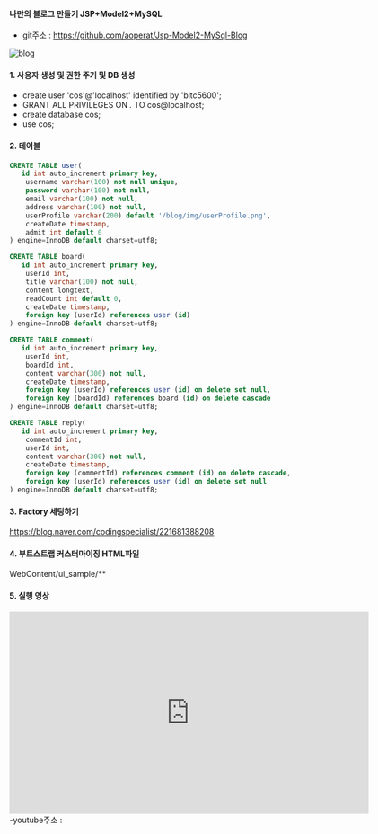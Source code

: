 #### 나만의 블로그 만들기 JSP+Model2+MySQL

- git주소 : https://github.com/aoperat/Jsp-Model2-MySql-Blog

![blog](https://postfiles.pstatic.net/MjAxOTExMTJfNzYg/MDAxNTczNTM5NTA0NTUw.uoTg1BMfppFO5RnESgJliaDKr6lDNFZ9dkEXYcBXZDEg.8wCK4u8NLuajvx_5UG18szRcuzlexIAQppZsWb1m9Vog.PNG.getinthere/Screenshot_23.png?type=w773)

#### 1. 사용자 생성 및 권한 주기 및 DB 생성
- create user 'cos'@'localhost' identified by 'bitc5600';
- GRANT ALL PRIVILEGES ON *.* TO cos@localhost;
- create database cos;
- use cos;

#### 2. 테이블
```sql
CREATE TABLE user(
   id int auto_increment primary key,
    username varchar(100) not null unique,
    password varchar(100) not null,
    email varchar(100) not null,
    address varchar(100) not null,
    userProfile varchar(200) default '/blog/img/userProfile.png',
    createDate timestamp,
    admit int default 0
) engine=InnoDB default charset=utf8;
```

```sql
CREATE TABLE board(
   id int auto_increment primary key,
    userId int,
    title varchar(100) not null,
    content longtext,
    readCount int default 0,
    createDate timestamp,
    foreign key (userId) references user (id)
) engine=InnoDB default charset=utf8;
```

```sql
CREATE TABLE comment(
   id int auto_increment primary key,
    userId int,
    boardId int,
    content varchar(300) not null,
    createDate timestamp,
    foreign key (userId) references user (id) on delete set null,
    foreign key (boardId) references board (id) on delete cascade
) engine=InnoDB default charset=utf8;
```

```sql
CREATE TABLE reply(
   id int auto_increment primary key,
    commentId int,
    userId int,
    content varchar(300) not null,
    createDate timestamp,
    foreign key (commentId) references comment (id) on delete cascade,
    foreign key (userId) references user (id) on delete set null
) engine=InnoDB default charset=utf8;
```

#### 3. Factory 세팅하기
<https://blog.naver.com/codingspecialist/221681388208>

#### 4. 부트스트랩 커스터마이징 HTML파일
WebContent/ui_sample/**

#### 5. 실행 영상
<iframe width="640" height="360" src="https://www.youtube.com/embed/YyrSoUDwq-8" frameborder="0" gesture="media" allowfullscreen=""></iframe>
-youtube주소 : <https://youtu.be/NALxGt-_9-g>
